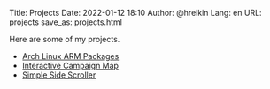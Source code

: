 Title: Projects
Date: 2022-01-12 18:10
Author: @hreikin
Lang: en
URL: projects
save_as: projects.html

Here are some of my projects.

- [Arch Linux ARM Packages](/projects/arch-linux-arm-packages)
- [Interactive Campaign Map](/projects/interactive-campaign-map)
- [Simple Side Scroller](/projects/simple-side-scroller)